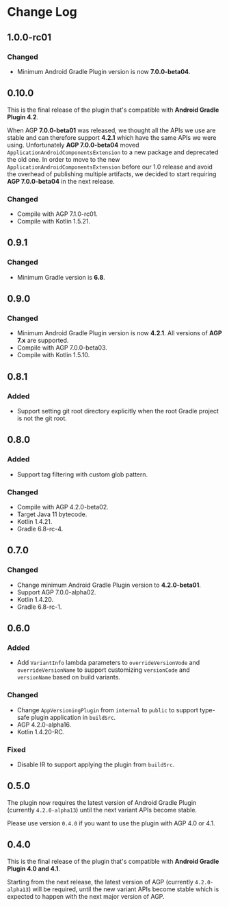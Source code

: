# Change Log

## 1.0.0-rc01

### Changed
- Minimum Android Gradle Plugin version is now **7.0.0-beta04**.

## 0.10.0

This is the final release of the plugin that's compatible with **Android Gradle Plugin 4.2**.

When AGP **7.0.0-beta01** was released, we thought all the APIs we use are stable and can therefore support **4.2.1** which have the same APIs we were using.
Unfortunately **AGP 7.0.0-beta04** moved `ApplicationAndroidComponentsExtension` to a new package and deprecated the old one. In order to move to the new `ApplicationAndroidComponentsExtension`
before our 1.0 release and avoid the overhead of publishing multiple artifacts, we decided to start requiring **AGP 7.0.0-beta04** in the next release.

### Changed
- Compile with AGP 7.1.0-rc01.
- Compile with Kotlin 1.5.21.

## 0.9.1

### Changed
- Minimum Gradle version is **6.8**.

## 0.9.0

### Changed
- Minimum Android Gradle Plugin version is now **4.2.1**. All versions of **AGP 7.x** are supported.
- Compile with AGP 7.0.0-beta03.
- Compile with Kotlin 1.5.10.

## 0.8.1

### Added
- Support setting git root directory explicitly when the root Gradle project is not the git root.

## 0.8.0

### Added
- Support tag filtering with custom glob pattern.

### Changed
- Compile with AGP 4.2.0-beta02.
- Target Java 11 bytecode.
- Kotlin 1.4.21.
- Gradle 6.8-rc-4.

## 0.7.0

### Changed
- Change minimum Android Gradle Plugin version to **4.2.0-beta01**.
- Support AGP 7.0.0-alpha02.
- Kotlin 1.4.20.
- Gradle 6.8-rc-1.

## 0.6.0

### Added
- Add `VariantInfo` lambda parameters to `overrideVersionVode` and `overrideVersionName` to support customizing `versionCode` and `versionName` based on build variants.

### Changed
- Change `AppVersioningPlugin` from `internal` to `public` to support type-safe plugin application in `buildSrc`.
- AGP 4.2.0-alpha16.
- Kotlin 1.4.20-RC.

### Fixed
- Disable IR to support applying the plugin from `buildSrc`.

## 0.5.0

The plugin now requires the latest version of Android Gradle Plugin (currently `4.2.0-alpha13`) until the next variant APIs become stable.

Please use version `0.4.0` if you want to use the plugin with AGP 4.0 or 4.1.

## 0.4.0

This is the final release of the plugin that's compatible with **Android Gradle Plugin 4.0 and 4.1**.

Starting from the next release, the latest version of AGP (currently `4.2.0-alpha13`) will be required, until the new variant APIs become stable which is expected to happen with the next major version of AGP.
